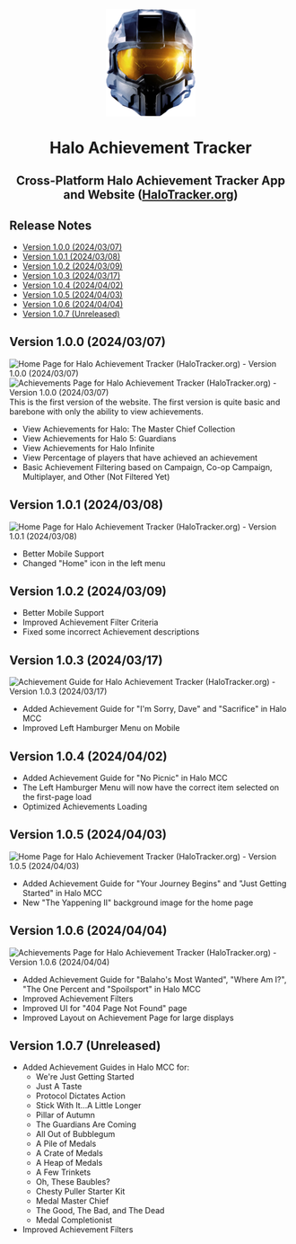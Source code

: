 <p align="center">
  <img width="160" align="center" src="/assets/halo-mcc.png">
</p>
<h1 align="center">
  Halo Achievement Tracker
</h1>
<h2 align="center">
  Cross-Platform Halo Achievement Tracker App and Website (<a href="https://halotracker.org/">HaloTracker.org</a>)
</h2>


## Release Notes
- [Version 1.0.0 (2024/03/07)](#version-100-20240307)
- [Version 1.0.1 (2024/03/08)](#version-101-20240308)
- [Version 1.0.2 (2024/03/09)](#version-102-20240309)
- [Version 1.0.3 (2024/03/17)](#version-103-20240317)
- [Version 1.0.4 (2024/04/02)](#version-104-20240402)
- [Version 1.0.5 (2024/04/03)](#version-105-20240403)
- [Version 1.0.6 (2024/04/04)](#version-106-20240404)
- [Version 1.0.7 (Unreleased)](#version-107-unreleased)
  

## Version 1.0.0 (2024/03/07)
![Home Page for Halo Achievement Tracker (HaloTracker.org) - Version 1.0.0 (2024/03/07)](https://github.com/shaunroselt/HaloTracker.org/assets/5418178/f0200da5-9108-45b7-952a-4817ee110518)
![Achievements Page for Halo Achievement Tracker (HaloTracker.org) - Version 1.0.0 (2024/03/07)](https://github.com/shaunroselt/HaloTracker.org/assets/5418178/5d74a68a-3724-49d8-a4bc-834856f12d3d)
This is the first version of the website. The first version is quite basic and barebone with only the ability to view achievements.
- View Achievements for Halo: The Master Chief Collection
- View Achievements for Halo 5: Guardians
- View Achievements for Halo Infinite
- View Percentage of players that have achieved an achievement
- Basic Achievement Filtering based on Campaign, Co-op Campaign, Multiplayer, and Other (Not Filtered Yet)

## Version 1.0.1 (2024/03/08)
![Home Page for Halo Achievement Tracker (HaloTracker.org) - Version 1.0.1 (2024/03/08)](https://github.com/shaunroselt/HaloTracker.org/assets/5418178/91f8fdc9-f9e1-4974-af80-92ace41fe55b)
- Better Mobile Support
- Changed "Home" icon in the left menu

## Version 1.0.2 (2024/03/09)
- Better Mobile Support
- Improved Achievement Filter Criteria
- Fixed some incorrect Achievement descriptions

## Version 1.0.3 (2024/03/17)
![Achievement Guide for Halo Achievement Tracker (HaloTracker.org) - Version 1.0.3 (2024/03/17)](https://github.com/shaunroselt/HaloTracker.org/assets/5418178/4a84dd66-94c4-48b5-a784-4498839c50f0)
- Added Achievement Guide for "I'm Sorry, Dave" and "Sacrifice" in Halo MCC
- Improved Left Hamburger Menu on Mobile

## Version 1.0.4 (2024/04/02)
- Added Achievement Guide for "No Picnic" in Halo MCC
- The Left Hamburger Menu will now have the correct item selected on the first-page load
- Optimized Achievements Loading

## Version 1.0.5 (2024/04/03)
![Home Page for Halo Achievement Tracker (HaloTracker.org) - Version 1.0.5 (2024/04/03)](https://github.com/shaunroselt/HaloTracker.org/assets/5418178/d08a9e9b-6abe-48ad-b9bd-0bdf858fdcfa)
- Added Achievement Guide for "Your Journey Begins" and "Just Getting Started" in Halo MCC
- New "The Yappening II" background image for the home page

## Version 1.0.6 (2024/04/04)
![Achievements Page for Halo Achievement Tracker (HaloTracker.org) - Version 1.0.6 (2024/04/04)](https://github.com/shaunroselt/HaloTracker.org/assets/5418178/1c7f88d5-d1a9-4930-85fc-d2d9abd58adf)
- Added Achievement Guide for "Balaho's Most Wanted", "Where Am I?", "The One Percent and "Spoilsport" in Halo MCC
- Improved Achievement Filters
- Improved UI for "404 Page Not Found" page
- Improved Layout on Achievement Page for large displays

## Version 1.0.7 (Unreleased)
- Added Achievement Guides in Halo MCC for:
  - We're Just Getting Started
  - Just A Taste
  - Protocol Dictates Action
  - Stick With It...A Little Longer
  - Pillar of Autumn
  - The Guardians Are Coming
  - All Out of Bubblegum
  - A Pile of Medals
  - A Crate of Medals
  - A Heap of Medals
  - A Few Trinkets
  - Oh, These Baubles?
  - Chesty Puller Starter Kit
  - Medal Master Chief
  - The Good, The Bad, and The Dead
  - Medal Completionist
- Improved Achievement Filters
